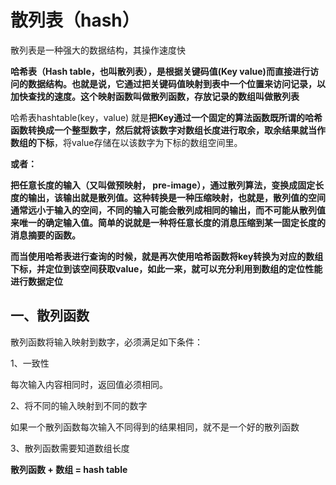 # 散列表（hash）

散列表是一种强大的数据结构，其操作速度快

**哈希表（Hash table，也叫散列表），是根据关键码值\(Key value\)而直接进行访问的数据结构。也就是说，它通过把关键码值映射到表中一个位置来访问记录，以加快查找的速度。这个映射函数叫做散列函数，存放记录的数组叫做散列表**

哈希表hashtable\(key，value\) 就是**把Key通过一个固定的算法函数既所谓的哈希函数转换成一个整型数字，然后就将该数字对数组长度进行取余，取余结果就当作数组的下标**，将value存储在以该数字为下标的数组空间里。

**或者：**

**把任意长度的输入（又叫做预映射， pre-image），通过散列算法，变换成固定长度的输出，该输出就是散列值。这种转换是一种压缩映射，也就是，散列值的空间通常远小于输入的空间，不同的输入可能会散列成相同的输出，而不可能从散列值来唯一的确定输入值。简单的说就是一种将任意长度的消息压缩到某一固定长度的消息摘要的函数。**

**而当使用哈希表进行查询的时候，就是再次使用哈希函数将key转换为对应的数组下标，并定位到该空间获取value，如此一来，就可以充分利用到数组的定位性能进行数据定位**

## 一、散列函数

散列函数将输入映射到数字，必须满足如下条件：

1、一致性

每次输入内容相同时，返回值必须相同。

2、将不同的输入映射到不同的数字

如果一个散列函数每次输入不同得到的结果相同，就不是一个好的散列函数

3、散列函数需要知道数组长度

**散列函数 + 数组 =  hash table**



